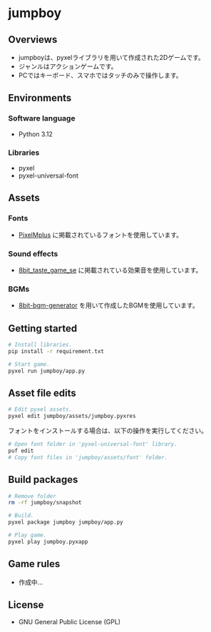 # jumpboy

## Overviews
- jumpboyは、pyxelライブラリを用いて作成された2Dゲームです。
- ジャンルはアクションゲームです。
- PCではキーボード、スマホではタッチのみで操作します。

## Environments
### Software language
- Python 3.12

### Libraries
- pyxel
- pyxel-universal-font

## Assets
### Fonts
- [PixelMplus](https://itouhiro.hatenablog.com/entry/20130602/font) に掲載されているフォントを使用しています。

### Sound effects
- [8bit_taste_game_se](https://booth.pm/ja/items/2576189) に掲載されている効果音を使用しています。

### BGMs
- [8bit-bgm-generator](https://github.com/shiromofufactory/8bit-bgm-generator?tab=readme-ov-file) を用いて作成したBGMを使用しています。

## Getting started
```bash
# Install libraries.
pip install -r requirement.txt

# Start game.
pyxel run jumpboy/app.py
```

## Asset file edits
```bash
# Edit pyxel assets.
pyxel edit jumpboy/assets/jumpboy.pyxres
```

フォントをインストールする場合は、以下の操作を実行してください。
```bash
# Open font folder in 'pyxel-universal-font' library.
puf edit
# Copy font files in 'jumpboy/assets/font' folder.
```

## Build packages
```bash
# Remove folder
rm -rf jumpboy/snapshot

# Build.
pyxel package jumpboy jumpboy/app.py

# Play game.
pyxel play jumpboy.pyxapp
```

## Game rules
- 作成中...

## License
- GNU General Public License (GPL)
